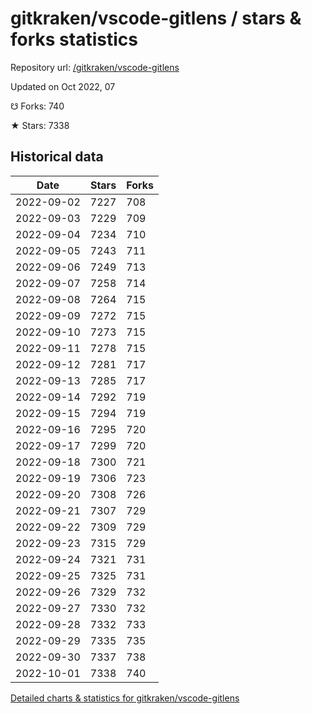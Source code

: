 # gitkraken/vscode-gitlens / stars & forks statistics

Repository url: [/gitkraken/vscode-gitlens](https://github.com/gitkraken/vscode-gitlens)

Updated on Oct 2022, 07

☋ Forks: 740

★ Stars: 7338

## Historical data
| Date | Stars | Forks |
|------|-------|-------|
| 2022-09-02 | 7227 | 708 | 
| 2022-09-03 | 7229 | 709 | 
| 2022-09-04 | 7234 | 710 | 
| 2022-09-05 | 7243 | 711 | 
| 2022-09-06 | 7249 | 713 | 
| 2022-09-07 | 7258 | 714 | 
| 2022-09-08 | 7264 | 715 | 
| 2022-09-09 | 7272 | 715 | 
| 2022-09-10 | 7273 | 715 | 
| 2022-09-11 | 7278 | 715 | 
| 2022-09-12 | 7281 | 717 | 
| 2022-09-13 | 7285 | 717 | 
| 2022-09-14 | 7292 | 719 | 
| 2022-09-15 | 7294 | 719 | 
| 2022-09-16 | 7295 | 720 | 
| 2022-09-17 | 7299 | 720 | 
| 2022-09-18 | 7300 | 721 | 
| 2022-09-19 | 7306 | 723 | 
| 2022-09-20 | 7308 | 726 | 
| 2022-09-21 | 7307 | 729 | 
| 2022-09-22 | 7309 | 729 | 
| 2022-09-23 | 7315 | 729 | 
| 2022-09-24 | 7321 | 731 | 
| 2022-09-25 | 7325 | 731 | 
| 2022-09-26 | 7329 | 732 | 
| 2022-09-27 | 7330 | 732 | 
| 2022-09-28 | 7332 | 733 | 
| 2022-09-29 | 7335 | 735 | 
| 2022-09-30 | 7337 | 738 | 
| 2022-10-01 | 7338 | 740 | 


[Detailed charts & statistics for gitkraken/vscode-gitlens](https://reviewgithub.com/rep/gitkraken/vscode-gitlens)
